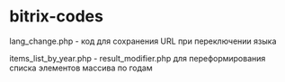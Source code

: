 # bitrix-codes

lang_change.php - код для сохранения URL при переключении языка

items_list_by_year.php - result_modifier.php для переформирования списка элементов массива по годам
